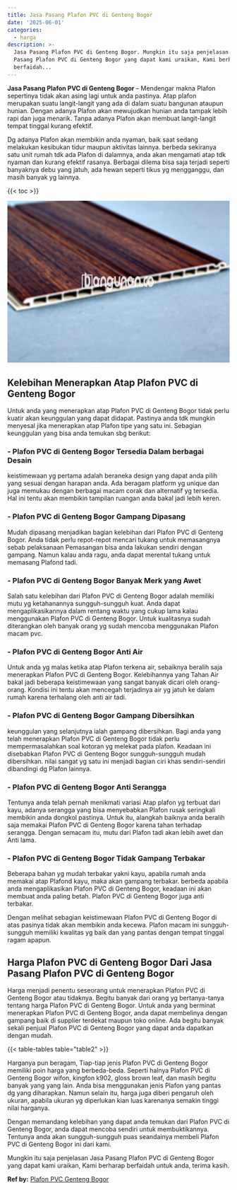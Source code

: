 ```yaml
---
title: Jasa Pasang Plafon PVC di Genteng Bogor
date: '2025-06-01'
categories:
  - harga
description: >-
  Jasa Pasang Plafon PVC di Genteng Bogor. Mungkin itu saja penjelasan Jasa
  Pasang Plafon PVC di Genteng Bogor yang dapat kami uraikan, Kami berharap
  berfaidah...
---
```


**Jasa Pasang Plafon PVC di Genteng Bogor** – Mendengar makna Plafon sepertinya tidak akan asing lagi untuk anda pastinya. Atap plafon merupakan suatu langit-langit yang ada di dalam suatu bangunan ataupun hunian. Dengan adanya Plafon akan mewujudkan hunian anda tampak lebih rapi dan juga menarik. Tanpa adanya Plafon akan membuat langit-langit tempat tinggal kurang efektif.

Dg adanya Plafon akan membikin anda nyaman, baik saat sedang melakukan kesibukan tidur maupun aktivitas lainnya. berbeda sekiranya satu unit rumah tdk ada Plafon di dalamnya, anda akan mengamati atap tdk nyaman dan kurang efektif rasanya. Berbagai dilema bisa saja terjadi seperti banyaknya debu yang jatuh, ada hewan seperti tikus yg mengganggu, dan masih banyak yg lainnya.

{{< toc >}}

![Jasa Pasang Plafon PVC di Genteng Bogor](/images/flafond-pvc-murah03.png)

## Kelebihan Menerapkan Atap Plafon PVC di Genteng Bogor

Untuk anda yang menerapkan atap Plafon PVC di Genteng Bogor tidak perlu kuatir akan keunggulan yang dapat didapat. Pastinya anda tdk mungkin menyesal jika menerapkan atap Plafon tipe yang satu ini. Sebagian keunggulan yang bisa anda temukan sbg berikut:

### \- Plafon PVC di Genteng Bogor Tersedia Dalam berbagai Desain

keistimewaan yg pertama adalah beraneka design yang dapat anda pilih yang sesuai dengan harapan anda. Ada beragam platform yg unique dan juga memukau dengan berbagai macam corak dan alternatif yg tersedia. Hal ini tentu akan membikin tampilan ruangan anda bakal jadi lebih keren.

### \- Plafon PVC di Genteng Bogor Gampang Dipasang

Mudah dipasang menjadikan bagian kelebihan dari Plafon PVC di Genteng Bogor. Anda tidak perlu repot-repot mencari tukang untuk memasangnya sebab pelaksanaan Pemasangan bisa anda lakukan sendiri dengan gampang. Namun kalau anda ragu, anda dapat merental tukang untuk memasang Plafond tadi.

### \- Plafon PVC di Genteng Bogor Banyak Merk yang Awet

Salah satu kelebihan dari Plafon PVC di Genteng Bogor adalah memiliki mutu yg ketahanannya sungguh-sungguh kuat. Anda dapat mengaplikasikannya dalam rentang waktu yang cukup lama kalau menggunakan Plafon PVC di Genteng Bogor. Untuk kualitasnya sudah diterangkan oleh banyak orang yg sudah mencoba menggunakan Plafon macam pvc.

### \- Plafon PVC di Genteng Bogor Anti Air

Untuk anda yg malas ketika atap Plafon terkena air, sebaiknya beralih saja menerapkan Plafon PVC di Genteng Bogor. Kelebihannya yang Tahan Air bakal jadi beberapa keistimewaan yang sangat banyak dicari oleh orang-orang. Kondisi ini tentu akan mencegah terjadinya air yg jatuh ke dalam rumah karena terhalang oleh anti air tadi.

### \- Plafon PVC di Genteng Bogor Gampang Dibersihkan

keunggulan yang selanjutnya ialah gampang dibersihkan. Bagi anda yang telah menerapkan Plafon PVC di Genteng Bogor tidak perlu mempermasalahkan soal kotoran yg melekat pada plafon. Keadaan ini disebabkan Plafon PVC di Genteng Bogor sungguh-sungguh mudah dibersihkan. nilai sangat yg satu ini menjadi bagian ciri khas sendiri-sendiri dibandingi dg Plafon lainnya.

### \- Plafon PVC di Genteng Bogor Anti Serangga

Tentunya anda telah pernah menikmati variasi Atap plafon yg terbuat dari kayu, adanya serangga yang bisa menyebabkan Plafon rusak seringkali membikin anda dongkol pastinya. Untuk itu, alangkah baiknya anda beralih saja memakai Plafon PVC di Genteng Bogor karena tahan terhadap serangga. Dengan semacam itu, mutu dari Plafon tadi akan lebih awet dan Anti lama.

### \- Plafon PVC di Genteng Bogor Tidak Gampang Terbakar

Beberapa bahan yg mudah terbakar yakni kayu, apabila rumah anda memakai atap Plafond kayu, maka akan gampang terbakar. berbeda apabila anda mengaplikasikan Plafon PVC di Genteng Bogor, keadaan ini akan membuat anda paling betah. Plafon PVC di Genteng Bogor juga anti terbakar.

Dengan melihat sebagian keistimewaan Plafon PVC di Genteng Bogor di atas pasinya tidak akan membikin anda kecewa. Plafon macam ini sungguh-sungguh memiliki kwalitas yg baik dan yang pantas dengan tempat tinggal ragam apapun.

## Harga Plafon PVC di Genteng Bogor Dari Jasa Pasang Plafon PVC di Genteng Bogor

Harga menjadi penentu seseorang untuk menerapkan Plafon PVC di Genteng Bogor atau tidaknya. Begitu banyak dari orang yg bertanya-tanya tentang harga Plafon PVC di Genteng Bogor. Untuk anda yang berminat menerapkan Plafon PVC di Genteng Bogor, anda dapat membelinya dengan gampang baik di supplier terdekat maupun toko online. Ada begitu banyak sekali penjual Plafon PVC di Genteng Bogor yang dapat anda dapatkan dengan mudah.

{{< table-tables table="table2" >}}

Harganya pun beragam, Tiap-tiap jenis Plafon PVC di Genteng Bogor memiliki poin harga yang berbeda-beda. Seperti halnya Plafon PVC di Genteng Bogor wifon, kingfon k902, gloss brown leaf, dan masih begitu banyak yang yang lain. Anda bisa menggunakan jenis Plafon yang pantas dg yang diharapkan. Namun selain itu, harga juga diberi pengaruh oleh ukuran, apabila ukuran yg diperlukan kian luas karenanya semakin tinggi nilai harganya.

Dengan memandang kelebihan yang dapat anda temukan dari Plafon PVC di Genteng Bogor, anda dapat mencoba sendiri untuk membuktikannya. Tentunya anda akan sungguh-sungguh puas seandainya membeli Plafon PVC di Genteng Bogor ini dari kami.

Mungkin itu saja penjelasan Jasa Pasang Plafon PVC di Genteng Bogor yang dapat kami uraikan, Kami berharap berfaidah untuk anda, terima kasih.

**Ref by:** [Plafon PVC Genteng Bogor](https://id.wikipedia.org/wiki/Plafon)
